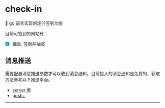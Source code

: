 # check-in

🦉 go 语言实现的定时签到功能

目前可签到的网站有：

* [x] 掘金, 签到并抽奖

## 消息推送

需要配置消息推送参数才可以收到消息通知，目前接入的消息通知是免费的，获取方法参考以下推送平台。

* [server 酱](https://sct.ftqq.com/)
* [push+](https://pushplus.hxtrip.com/message)

---
